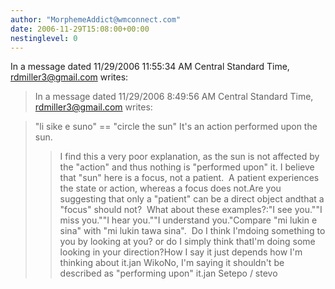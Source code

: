 ```yaml
---
author: "MorphemeAddict@wmconnect.com"
date: 2006-11-29T15:08:00+00:00
nestinglevel: 0
---
```

In a message dated 11/29/2006 11:55:34 AM Central Standard Time, [rdmiller3@gmail.com](mailto://rdmiller3@gmail.com) writes:

> In a message dated 11/29/2006 8:49:56 AM Central Standard Time, [rdmiller3@gmail.com](mailto://rdmiller3@gmail.com) writes:

> "li sike e suno" == "circle the sun"
> It's an action performed upon the sun.
>> I find this a very poor explanation, as the sun is not affected by the "action" and thus nothing is "performed upon" it.
>> I believe that "sun" here is a focus, not a patient.  A patient experiences the state or action, whereas a focus does not.Are you suggesting that only a "patient" can be a direct object andthat a "focus" should not?  What about these examples?:"I see you.""I miss you.""I hear you.""I understand you."Compare "mi lukin e sina" with "mi lukin tawa sina".  Do I think I'mdoing something to you by looking at you? or do I simply think thatI'm doing some looking in your direction?How I say it just depends how I'm thinking about it.jan WikoNo, I'm saying it shouldn't be described as "performing upon" it.jan Setepo / stevo